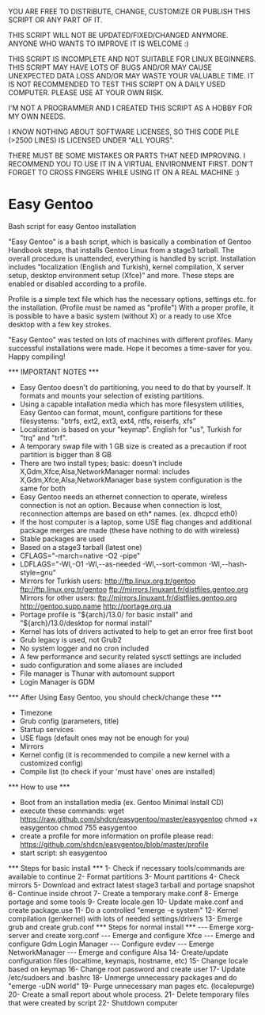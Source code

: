 YOU ARE FREE TO DISTRIBUTE, CHANGE, CUSTOMIZE OR PUBLISH THIS SCRIPT
OR ANY PART OF IT.

THIS SCRIPT WILL NOT BE UPDATED/FIXED/CHANGED ANYMORE.
ANYONE WHO WANTS TO IMPROVE IT IS WELCOME :)

THIS SCRIPT IS INCOMPLETE AND NOT SUITABLE FOR LINUX BEGINNERS. THIS
SCRIPT MAY HAVE LOTS OF BUGS AND/OR MAY CAUSE UNEXPECTED DATA LOSS AND/OR
MAY WASTE YOUR VALUABLE TIME. IT IS NOT RECOMMENDED TO TEST THIS SCRIPT
ON A DAILY USED COMPUTER. PLEASE USE AT YOUR OWN RISK.

I'M NOT A PROGRAMMER AND I CREATED THIS SCRIPT AS A HOBBY FOR MY OWN NEEDS.

I KNOW NOTHING ABOUT SOFTWARE LICENSES, SO THIS CODE
PILE (>2500 LINES) IS LICENSED UNDER "ALL YOURS".

THERE MUST BE SOME MISTAKES OR PARTS THAT NEED
IMPROVING. I RECOMMEND YOU TO USE IT IN A VIRTUAL ENVIRONMENT FIRST.
DON'T FORGET TO CROSS FINGERS WHILE USING IT ON A REAL MACHINE :)


Easy Gentoo
===========

Bash script for easy Gentoo installation

"Easy Gentoo" is a bash script, which is basically a combination of
Gentoo Handbook steps, that installs Gentoo Linux from a stage3 tarball.
The overall procedure is unattended, everything is handled by script.
Installation includes "localization (English and Turkish), kernel
compilation, X server setup, desktop environment setup (Xfce)" and more.
These steps are enabled or disabled according to a profile.

Profile is a simple text file which has the necessary options, settings
etc. for the installation. (Profile must be named as "profile") With
a proper profile, it is possible to have a basic system (without X) or
a ready to use Xfce desktop with a few key strokes.

"Easy Gentoo" was tested on lots of machines with different profiles.
Many successful installations were made. Hope it becomes a time-saver
for you. Happy compiling!

*** IMPORTANT NOTES ***
- Easy Gentoo doesn't do partitioning, you need to do that by yourself.
  It formats and mounts your selection of existing partitions.
- Using a capable intallation media which has more filesystem utilities,
  Easy Gentoo can format, mount, configure partitions for these filesystems:
  "btrfs, ext2, ext3, ext4, ntfs, reiserfs, xfs"
- Localization is based on your "keymap". English for "us", Turkish for
  "trq" and "trf".
- A temporary swap file with 1 GB size is created as a precaution if root
  partition is bigger than 8 GB
- There are two install types;
  basic:   doesn't include X,Gdm,Xfce,Alsa,NetworkManager
  normal:  includes X,Gdm,Xfce,Alsa,NetworkManager
  base system configuration is the same for both
- Easy Gentoo needs an ethernet connection to operate, wireless connection
  is not an option. Because when connection is lost, reconnection attemps
  are based on eth* names. (ex. dhcpcd eth0)
- If the host computer is a laptop, some USE flag changes and additional
  package merges are made (these have nothing to do with wireless)
- Stable packages are used
- Based on a stage3 tarball (latest one)
- CFLAGS="-march=native -O2 -pipe"
- LDFLAGS="-Wl,-O1 -Wl,--as-needed -Wl,--sort-common -Wl,--hash-style=gnu"
- Mirrors for Turkish users:
      http://ftp.linux.org.tr/gentoo 
      ftp://ftp.linux.org.tr/gentoo 
      ftp://mirrors.linuxant.fr/distfiles.gentoo.org
  Mirrors for other users:
      ftp://mirrors.linuxant.fr/distfiles.gentoo.org
      http://gentoo.supp.name
      http://portage.org.ua
- Portage profile is "${arch}/13.0/ for basic install"
  and "${arch}/13.0/desktop for normal install"
- Kernel has lots of drivers activated to help to get an error free first boot
- Grub legacy is used, not Grub2
- No system logger and no cron included
- A few performance and security related sysctl settings are included
- sudo configuration and some aliases are included
- File manager is Thunar with automount support
- Login Manager is GDM

*** After Using Easy Gentoo, you should check/change these ***
- Timezone
- Grub config (parameters, title)
- Startup services
- USE flags (default ones may not be enough for you)
- Mirrors
- Kernel config (it is recommended to compile a new kernel with a customized config)
- Compile list (to check if your 'must have' ones are installed)

*** How to use ***
- Boot from an installation media (ex. Gentoo Minimal Install CD)
- execute these commands:
  wget https://raw.github.com/shdcn/easygentoo/master/easygentoo
  chmod +x easygentoo
  chmod 755 easygentoo
- create a profile
  for more information on profile please read:
  https://github.com/shdcn/easygentoo/blob/master/profile
- start script:
  sh easygentoo

*** Steps for basic install ***
 1- Check if necessary tools/commands are available to continue
 2- Format partitions
 3- Mount partitions
 4- Check mirrors
 5- Download and extract latest stage3 tarball and portage snapshot
 6- Continue inside chroot
 7- Create a temporary make.conf
 8- Emerge portage and some tools
 9- Create locale.gen
10- Update make.conf and create package.use
11- Do a controlled "emerge -e system"
12- Kernel compilation (genkernel) with lots of needed settings/drivers
13- Emerge grub and create grub.conf
    *** Steps for normal install ***
    --- Emerge xorg-server and create xorg.conf
    --- Emerge and configure Xfce
    --- Emerge and configure Gdm Login Manager
    --- Configure evdev
    --- Emerge NetworkManager
    --- Emerge and configure Alsa
14- Create/update configuration files (localtime, keymaps, hostname, etc)
15- Change locale based on keymap
16- Change root password and create user
17- Update /etc/sudoers and .bashrc
18- Unmerge unnecessary packages and do "emerge -uDN world"
19- Purge unnecessary man pages etc. (localepurge)
20- Create a small report about whole process.
21- Delete temporary files that were created by script
22- Shutdown computer